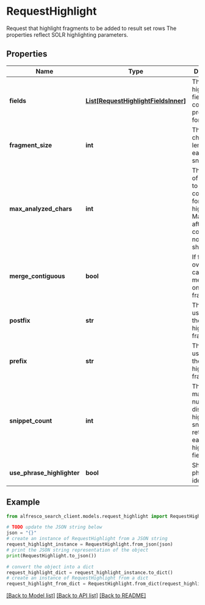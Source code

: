 # RequestHighlight

Request that highlight fragments to be added to result set rows The properties reflect SOLR highlighting parameters. 

## Properties

Name | Type | Description | Notes
------------ | ------------- | ------------- | -------------
**fields** | [**List[RequestHighlightFieldsInner]**](RequestHighlightFieldsInner.md) | The fields to highlight and field specific configuration properties for each field | [optional] 
**fragment_size** | **int** | The character length of each snippet. | [optional] 
**max_analyzed_chars** | **int** | The number of characters to be considered for highlighting. Matches after this count will not be shown. | [optional] 
**merge_contiguous** | **bool** | If fragments over lap they can be  merged into one larger fragment | [optional] 
**postfix** | **str** | The string used to mark the end of a highlight in a fragment. | [optional] 
**prefix** | **str** | The string used to mark the start of a highlight in a fragment. | [optional] 
**snippet_count** | **int** | The maximum number of distinct highlight snippets to return for each highlight field. | [optional] 
**use_phrase_highlighter** | **bool** | Should phrases be identified. | [optional] 

## Example

```python
from alfresco_search_client.models.request_highlight import RequestHighlight

# TODO update the JSON string below
json = "{}"
# create an instance of RequestHighlight from a JSON string
request_highlight_instance = RequestHighlight.from_json(json)
# print the JSON string representation of the object
print(RequestHighlight.to_json())

# convert the object into a dict
request_highlight_dict = request_highlight_instance.to_dict()
# create an instance of RequestHighlight from a dict
request_highlight_from_dict = RequestHighlight.from_dict(request_highlight_dict)
```
[[Back to Model list]](../README.md#documentation-for-models) [[Back to API list]](../README.md#documentation-for-api-endpoints) [[Back to README]](../README.md)


